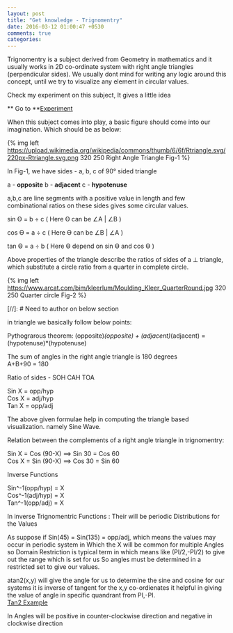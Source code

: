 ```yaml
---
layout: post
title: "Get knowledge - Trignomentry"
date: 2016-03-12 01:00:47 +0530
comments: true
categories: 
---
```

Trignomentry is a subject derived from Geometry in mathematics and it usually works in 2D co-ordinate system with right angle triangles (perpendicular sides).
We usually dont mind for writing any logic around this concept, until we try to visualize any element in circular values.

Check my experiment on this subject, It gives a little idea

** Go to **[Experiment](http://kiranml1.github.io/researchdemos/demos/trignomentry/)

When this subject comes into play, a basic figure should come into our imagination.
Which should be as below:

{% img left https://upload.wikimedia.org/wikipedia/commons/thumb/6/6f/Rtriangle.svg/220px-Rtriangle.svg.png 320 250 Right Angle Triangle Fig-1 %}

In Fig-1, we have sides - a, b, c of 90&deg; sided triangle

a - **opposite**  b - **adjacent**  c - **hypotenuse**

a,b,c are line segments with a positive value in length and few combinational ratios on these sides gives some circular values.

sin &#1012; = b &divide; c ( Here &#1012; can be &ang;A | &ang;B )

cos &#1012; = a &divide; c ( Here &#1012; can be &ang;B | &ang;A )

tan &#1012; = a &divide; b ( Here &#1012; depend on sin &#1012; and cos &#1012; )

Above properties of the triangle describe the ratios of sides of a &perp; triangle, which substitute a circle ratio
from a quarter in complete circle.

{% img left https://www.arcat.com/bim/kleerlum/Moulding_Kleer_QuarterRound.jpg 320 250 Quarter circle Fig-2 %}

[//]: # Need to author on below section

in triangle we basically follow below points:<br/>

Pythograrous theorem: (opposite)*(opposite) + (adjacent)*(adjacent) = (hypotenuse)*(hypotenuse)<br/>

The sum of angles in the right angle triangle is 180 degrees<br/>
A+B+90 = 180<br/>

Ratio of sides - SOH CAH TOA<br/>

Sin X = opp/hyp<br/>
Cos X = adj/hyp<br/>
Tan X = opp/adj<br/>

The above given formulae help in computing the triangle based visualization. namely Sine Wave.<br/>

Relation between the complements of a right angle triangle in trignomentry:<br/>

Sin X = Cos (90-X) ==> Sin 30 = Cos 60<br/>
Cos X = Sin (90-X) ==> Cos 30 = Sin 60<br/>

Inverse Functions<br/>

Sin^-1(opp/hyp) = X<br/>
Cos^-1(adj/hyp) = X<br/>
Tan^-1(opp/adj) = X<br/>

In inverse Trignomentric Functions : Their will be periodic Distributions for the Values<br/>

As suppose if Sin(45) = Sin(135) = opp/adj, which means the values may occur in periodic system
in Which the X will be common for multiple Angles so Domain Restriction is typical term in which means like (PI/2,-PI/2) to give out the range which is set for us So angles must be determined in a restricted set to give our values.<br/>

atan2(x,y) will give the angle for us to determine the sine and cosine for our systems it is inverse of tangent for the x,y co-ordienates it helpful in giving the value of angle in specific quandrant from PI,-PI.<br/>
[Tan2 Example](http://gamedev.stackexchange.com/questions/14602/what-are-atan-and-atan2-used-for-in-games)

In Angles will be positive in counter-clockwise direction and negative in clockwise direction